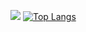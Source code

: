 ![](https://github-readme-stats.vercel.app/api?username=johnshift&show_icons=true&theme=algolia)
[![Top Langs](https://github-readme-stats.vercel.app/api/top-langs/?username=johnshift&layout=compact&theme=algolia)](https://github.com/anuraghazra/github-readme-stats)
<!-- [![johnshift's wakatime stats](https://github-readme-stats.vercel.app/api/wakatime?username=johnshift&theme=algolia)](https://github.com/anuraghazra/github-readme-stats) -->

<!-- ![](https://github.com/johnshift/gh-stats/blob/master/generated/overview.svg) -->
<!-- ![](https://github.com/johnshift/gh-stats/blob/master/generated/languages.svg) -->


<!--
**johnshift/johnshift** is a ✨ _special_ ✨ repository because its `README.md` (this file) appears on your GitHub profile.

Here are some ideas to get you started:

- 🔭 I’m currently working on ...
- 🌱 I’m currently learning ...
- 👯 I’m looking to collaborate on ...
- 🤔 I’m looking for help with ...
- 💬 Ask me about ...
- 📫 How to reach me: ...
- 😄 Pronouns: ...
- ⚡ Fun fact: ...
-->
